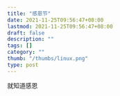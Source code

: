 ```yaml
---
title: "感恩节"
date: 2021-11-25T09:56:47+08:00
lastmod: 2021-11-25T09:56:47+08:00
draft: false 
description: ""
tags: []
category: "" 
thumb: "/thumbs/linux.png"
type: post
---
```


就知道感恩